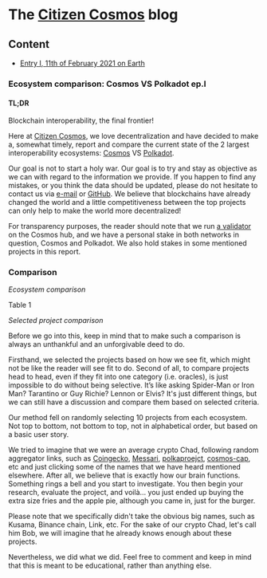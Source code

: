 # The [Citizen Cosmos](https://www.citizencosmos.space/) blog

## Content

- [Entry I, 11th of February 2021 on Earth](#ecosystem-comparison-cosmos-vs-polkadot-epi)

### Ecosystem comparison: Cosmos VS Polkadot ep.I

#### TL;DR
Blockchain interoperability, the final frontier!

Here at [Citizen Cosmos](https://www.citizencosmos.space/), we love decentralization and have decided to make a, somewhat timely, report and compare the current state of the 2 largest interoperability ecosystems: [Cosmos](https://cosmos.network/) VS [Polkadot](https://polkadot.network/).

Our goal is not to start a holy war. Our goal is to try and stay as objective as we can with regard to the information we provide. If you happen to find any mistakes, or you think the data should be updated, please do not hesitate to contact us via [e-mail](mailto:citizencosmos@rocketship.com) or [GitHub](https://github.com/citizen-cosmos/blog). We believe that blockchains have already changed the world and a little competitiveness between the top projects can only help to make the world more decentralized!

For transparency purposes, the reader should note that we run [a validator](https://www.mintscan.io/cosmos/validators/cosmosvaloper1e859xaue4k2jzqw20cv6l7p3tmc378pc3k8g2u) on the Cosmos hub, and we have a personal stake in both networks in question, Cosmos and Polkadot. We also hold stakes in some mentioned projects in this report.

### Comparison

_Ecosystem comparison_

Table 1

_Selected project comparison_

Before we go into this, keep in mind that to make such a comparison is always an unthankful and an unforgivable deed to do. 

Firsthand, we selected the projects based on how we see fit, which might not be like the reader will see fit to do. Second of all, to compare projects head to head, even if they fit into one category (i.e. oracles), is just impossible to do without being selective. It’s like asking Spider-Man or Iron Man? Tarantino or Guy Richie? Lennon or Elvis? It's just different things, but we can still have a discussion and compare them based on selected criteria. 

Our method fell on randomly selecting 10 projects from each ecosystem. Not top to bottom, not bottom to top, not in alphabetical order, but based on a basic user story. 

We tried to imagine that we were an average crypto Chad, following random aggregator links, such as [Coingecko](https://www.coingecko.com/en/categories/cosmos-ecosystem), [Messari](https://messari.io/screener/polkadot-ecosystem-FC931505), [polkaproejct](https://polkaproject.com/), [cosmos-cap](https://cosmos-cap.com/#/), etc and just clicking some of the names that we have heard mentioned elsewhere. After all, we believe that is exactly how our brain functions. Something rings a bell and you start to investigate. You then begin your research, evaluate the project, and voilà… you just ended up buying the extra size fries and the apple pie, although you came in, just for the burger.

Please note that we specifically didn't take the obvious big names, such as Kusama, Binance chain, Link, etc. For the sake of our crypto Chad, let's call him Bob, we will imagine that he already knows enough about these projects.

Nevertheless, we did what we did. Feel free to comment and keep in mind that this is meant to be educational, rather than anything else.



